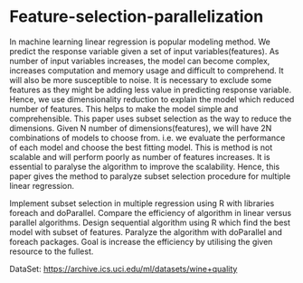 # Feature-selection-parallelization

In machine learning linear regression is popular modeling method. We predict the response variable given a set of input variables(features). As number of input variables increases, the model can become complex, increases computation and memory usage and difficult to comprehend. It will also be more susceptible to noise. It is necessary to exclude some features as they might be adding less value in predicting response variable. Hence, we use dimensionality reduction to explain the model which reduced number of features. This helps to make the model simple and comprehensible.
This paper uses subset selection as the way to reduce the dimensions. Given N number of dimensions(features), we will have 2N combinations of models to choose from. i.e. we evaluate the performance of each model and choose the best fitting model. This is method is not scalable and will perform poorly as number of features increases. It is essential to paralyse the algorithm to improve the scalability. Hence, this paper gives the method to paralyze subset selection procedure for multiple linear regression.

Implement subset selection in multiple regression using R with libraries foreach and doParallel. Compare the efficiency of algorithm in linear versus parallel algorithms.
Design sequential algorithm using R which find the best model with subset of features. Paralyze the algorithm with doParallel and foreach packages. Goal is increase the efficiency by utilising the given resource to the fullest.

DataSet: https://archive.ics.uci.edu/ml/datasets/wine+quality
